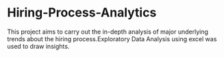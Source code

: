 # Hiring-Process-Analytics
This project aims to carry out the in-depth analysis of major underlying trends about the hiring process.Exploratory Data Analysis using excel was used to draw insights.
